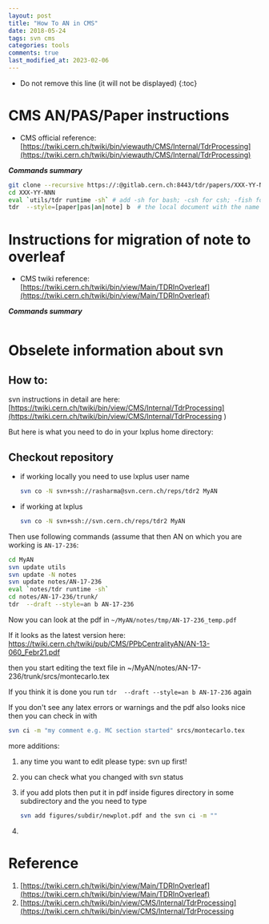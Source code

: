 ```yaml
---
layout: post
title: "How To AN in CMS"
date: 2018-05-24
tags: svn cms
categories: tools
comments: true
last_modified_at: 2023-02-06
---
```


* Do not remove this line (it will not be displayed)
{:toc}

# CMS AN/PAS/Paper instructions

* CMS official reference: [https://twiki.cern.ch/twiki/bin/viewauth/CMS/Internal/TdrProcessing](https://twiki.cern.ch/twiki/bin/viewauth/CMS/Internal/TdrProcessing)

***Commands summary***

```bash
git clone --recursive https://:@gitlab.cern.ch:8443/tdr/papers/XXX-YY-NNN.git
cd XXX-YY-NNN
eval `utils/tdr runtime -sh` # add -sh for bash; -csh for csh; -fish for fish. Default is csh (for now)
tdr  --style=[paper|pas|an|note] b  # the local document with the name of the directory is the default build target
```

# Instructions for migration of note to overleaf

* CMS twiki reference: [https://twiki.cern.ch/twiki/bin/view/Main/TDRInOverleaf](https://twiki.cern.ch/twiki/bin/view/Main/TDRInOverleaf)

***Commands summary***

```bash

```


# Obselete information about svn
## How to:

svn instructions in detail are here:
[https://twiki.cern.ch/twiki/bin/view/CMS/Internal/TdrProcessing](https://twiki.cern.ch/twiki/bin/view/CMS/Internal/TdrProcessing
)

But here is what you need to do in your lxplus home directory:

## Checkout repository

- if working locally you need to use lxplus user name

    ```sh
    svn co -N svn+ssh://rasharma@svn.cern.ch/reps/tdr2 MyAN
    ```

- if working at lxplus

    ```sh
    svn co -N svn+ssh://svn.cern.ch/reps/tdr2 MyAN
    ```

Then use following commands (assume that then AN on which you are working is `AN-17-236`:

```sh
cd MyAN
svn update utils
svn update -N notes
svn update notes/AN-17-236
eval `notes/tdr runtime -sh`
cd notes/AN-17-236/trunk/
tdr  --draft --style=an b AN-17-236
```

Now you can look at the pdf in `~/MyAN/notes/tmp/AN-17-236_temp.pdf`

If it looks as the latest version here: https://twiki.cern.ch/twiki/pub/CMS/PPbCentralityAN/AN-13-060_Febr21.pdf

then you start editing the text file in ~/MyAN/notes/AN-17-236/trunk/srcs/montecarlo.tex

If you think it is done you run `tdr  --draft --style=an b AN-17-236` again

If you don't see any latex errors or warnings and the pdf also looks nice then you can check in with

```sh
svn ci -m "my comment e.g. MC section started" srcs/montecarlo.tex
```

more additions:
1. any time you want to edit please type: svn up first!
2. you can check what you changed with svn status
3. if you add plots then put it in pdf inside figures directory in some subdirectory and the you need to type

    ```sh
    svn add figures/subdir/newplot.pdf and the svn ci -m ""
    ```
4.

# Reference

1.  [https://twiki.cern.ch/twiki/bin/view/Main/TDRInOverleaf](https://twiki.cern.ch/twiki/bin/view/Main/TDRInOverleaf)
2. [https://twiki.cern.ch/twiki/bin/view/CMS/Internal/TdrProcessing](https://twiki.cern.ch/twiki/bin/view/CMS/Internal/TdrProcessing
